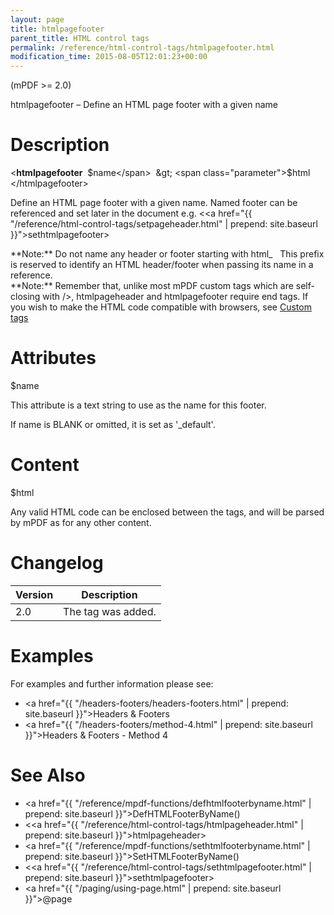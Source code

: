 ```yaml
---
layout: page
title: htmlpagefooter
parent_title: HTML control tags
permalink: /reference/html-control-tags/htmlpagefooter.html
modification_time: 2015-08-05T12:01:23+00:00
---
```


(mPDF >= 2.0)

htmlpagefooter – Define an HTML page footer with a given name

# Description

&lt;**htmlpagefooter**  <span class="parameter">$name</span>  &gt; <span class="parameter">$html</span> &lt;/htmlpagefooter&gt;

Define an HTML page footer with a given name. Named footer can be referenced and set later in the document e.g. 
&lt;<a href="{{ "/reference/html-control-tags/setpageheader.html" | prepend: site.baseurl }}">sethtmlpagefooter</a>&gt;

<div class="alert alert-info" role="alert" markdown="1">
    **Note:** Do not name any header or footer starting with html_   This prefix is reserved to identify an 
    <span class="smallblock">HTML</span> header/footer when passing its name in a reference.
</div>

<div class="alert alert-info" role="alert" markdown="1">
    **Note:** Remember that, unlike most mPDF custom tags which are self-closing with /&gt;, htmlpageheader 
    and htmlpagefooter require end tags. If you wish to make the HTML code compatible with browsers, see 
    <a href="{{ "/html-support/custom-html-tags.html" | prepend: site.baseurl }}">Custom tags</a>
</div>

# Attributes

<span class="parameter">$name</span>

This attribute is a text string to use as the name for this footer.

If name is <span class="smallblock">BLANK</span> or omitted, it is set as '_default'.

# Content

<span class="parameter">$html</span>

Any valid HTML code can be enclosed between the tags, and will be parsed by mPDF as for any other content.

# Changelog

<table class="table"> <thead>
<tr> <th>Version</th><th>Description</th> </tr>
</thead> <tbody>
<tr>
<td>2.0</td>
<td>The tag was added.</td>
</tr>
</tbody> </table>

# Examples

For examples and further information please see:

- <a href="{{ "/headers-footers/headers-footers.html" | prepend: site.baseurl }}">Headers &amp; Footers</a></li>
- <a href="{{ "/headers-footers/method-4.html" | prepend: site.baseurl }}">Headers &amp; Footers - Method 4</a></li>

# See Also

- <a href="{{ "/reference/mpdf-functions/defhtmlfooterbyname.html" | prepend: site.baseurl }}">DefHTMLFooterByName()</a>
- &lt;<a href="{{ "/reference/html-control-tags/htmlpageheader.html" | prepend: site.baseurl }}">htmlpageheader</a>&gt; 
- <a href="{{ "/reference/mpdf-functions/sethtmlfooterbyname.html" | prepend: site.baseurl }}">SetHTMLFooterByName()</a>
- &lt;<a href="{{ "/reference/html-control-tags/sethtmlpagefooter.html" | prepend: site.baseurl }}">sethtmlpagefooter</a>&gt; 
- <a href="{{ "/paging/using-page.html" | prepend: site.baseurl }}">@page</a>

